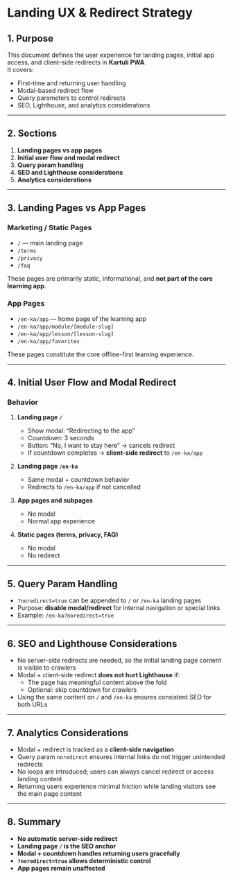# Landing UX & Redirect Strategy

## 1. Purpose

This document defines the user experience for landing pages, initial app access, and client-side redirects in **Kartuli PWA**.  
It covers:

* First-time and returning user handling
* Modal-based redirect flow
* Query parameters to control redirects
* SEO, Lighthouse, and analytics considerations

---

## 2. Sections

1. **Landing pages vs app pages**
2. **Initial user flow and modal redirect**
3. **Query param handling**
4. **SEO and Lighthouse considerations**
5. **Analytics considerations**

---

## 3. Landing Pages vs App Pages

### Marketing / Static Pages

* `/` — main landing page
* `/terms`
* `/privacy`
* `/faq`

These pages are primarily static, informational, and **not part of the core learning app**.  

### App Pages

* `/en-ka/app` — home page of the learning app
* `/en-ka/app/module/[module-slug]`
* `/en-ka/app/lesson/[lesson-slug]`
* `/en-ka/app/favorites`  

These pages constitute the core offline-first learning experience.

---

## 4. Initial User Flow and Modal Redirect

### Behavior

1. **Landing page `/`**
   * Show modal: “Redirecting to the app”
   * Countdown: 3 seconds
   * Button: “No, I want to stay here” → cancels redirect
   * If countdown completes → **client-side redirect** to `/en-ka/app`

2. **Landing page `/en-ka`**
   * Same modal + countdown behavior
   * Redirects to `/en-ka/app` if not cancelled

3. **App pages and subpages**
   * No modal
   * Normal app experience

4. **Static pages (terms, privacy, FAQ)**
   * No modal
   * No redirect

---

## 5. Query Param Handling

* `?noredirect=true` can be appended to `/` or `/en-ka` landing pages
* Purpose: **disable modal/redirect** for internal navigation or special links
* Example: `/en-ka?noredirect=true`

---

## 6. SEO and Lighthouse Considerations

* No server-side redirects are needed, so the initial landing page content is visible to crawlers
* Modal + client-side redirect **does not hurt Lighthouse** if:
  * The page has meaningful content above the fold
  * Optional: skip countdown for crawlers
* Using the same content on `/` and `/en-ka` ensures consistent SEO for both URLs

---

## 7. Analytics Considerations

* Modal + redirect is tracked as a **client-side navigation**
* Query param `noredirect` ensures internal links do not trigger unintended redirects
* No loops are introduced; users can always cancel redirect or access landing content
* Returning users experience minimal friction while landing visitors see the main page content

---

## 8. Summary

* **No automatic server-side redirect**
* **Landing page `/` is the SEO anchor**
* **Modal + countdown handles returning users gracefully**
* **`?noredirect=true` allows deterministic control**
* **App pages remain unaffected**
